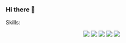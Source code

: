 ### Hi there 👋
Skills:
<p align="center">
<!-- [![Web Dev Skills] -->
  <img src="https://skillicons.dev/icons?i=html,css,js,nodejs,express,react,django,py,cs&theme=dark&perline=5" />
<!-- [![Database Skills] -->
  <img src="https://skillicons.dev/icons?i=mongodb,mysql,postgres&theme=dark&perline=5" />
<!-- [![Cloud Services Skills]( -->
  <img src="https://skillicons.dev/icons?i=aws,gcp,heroku&theme=dark&perline=5" />
<!-- [![Version Control / Collaboration Skills] -->
  <img src="https://skillicons.dev/icons?i=github,replit,discord&theme=dark&perline=5" />
<!-- [![IDE / Tools Skills] -->
  <img src="https://skillicons.dev/icons?i=vscode,npm,figma&theme=dark&perline=5" />
<!-- [![Graphic / Game Dev Skills] -->
  <img src="https://skillicons.dev/icons?i=blender,unity,ae,ai,ps,pr&theme=dark&perline=5 />
</p>

<!--
**aaronfnp/aaronfnp** is a ✨ _special_ ✨ repository because its `README.md` (this file) appears on your GitHub profile.

Here are some ideas to get you started:

- 🔭 I’m currently working on ...
- 🌱 I’m currently learning ...
- 👯 I’m looking to collaborate on ...
- 🤔 I’m looking for help with ...
- 💬 Ask me about ...
- 📫 How to reach me: ...
- 😄 Pronouns: ...
- ⚡ Fun fact: ...
-->
